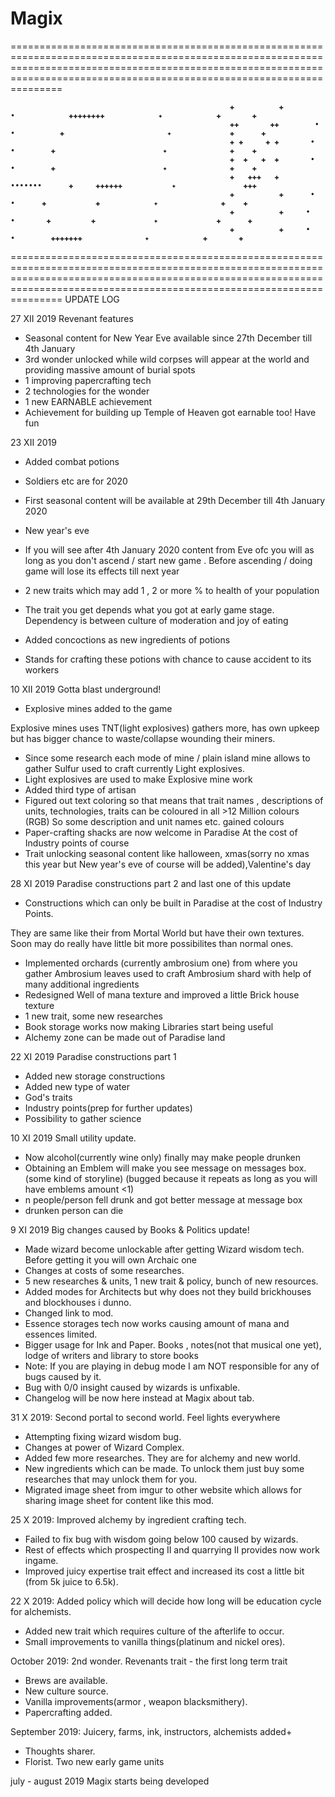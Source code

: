 # Magix

=================================================================================================================================================================================================================================

                                                     ✚          ✚         •            ✚✚✚✚✚✚✚✚            ✦            ✚       ✚
                                                     ✚✚       ✚✚        • •          ✚                       ✦             ✚      ✚
                                                     ✚ ✚     ✚ ✚       •   •        ✚                        ✦              ✚    ✚
                                                     ✚  ✚   ✚  ✚       •   •        ✚                        ✦              ✚    ✚
                                                     ✚   ✚✚✚   ✚      •••••••      ✚     ✚✚✚✚✚✚           ✦               ✚✚✚
                                                     ✚          ✚      •      •      ✚           ✚            ✦              ✚    ✚
                                                     ✚          ✚     •       •       ✚         ✚             ✦             ✚      ✚
                                                     ✚          ✚     •       •        ✚✚✚✚✚✚✚              ✦            ✚       ✚

=================================================================================================================================================================================================================================
UPDATE LOG

27 XII 2019
Revenant features

- Seasonal content for New Year Eve available since 27th December till 4th January
- 3rd wonder unlocked while wild corpses will appear at the world and providing massive amount of burial spots
- 1 improving papercrafting tech
- 2 technologies for the wonder
- 1 new EARNABLE achievement
- Achievement for building up Temple of Heaven got earnable too!
  Have fun

23 XII 2019

- Added combat potions

- Soldiers etc are for 2020
- First seasonal content will be available at 29th December till 4th January 2020
- New year's eve
- If you will see after 4th January 2020 content from Eve ofc you will as long as you don't ascend / start new game . Before ascending / doing game will lose its effects till next year
- 2 new traits which may add 1 , 2 or more % to health of your population
- The trait you get depends what you got at early game stage. Dependency is between culture of moderation and joy of eating
- Added concoctions as new ingredients of potions
- Stands for crafting these potions with chance to cause accident to its workers

10 XII 2019
Gotta blast underground!

- Explosive mines added to the game

Explosive mines uses TNT(light explosives) gathers more, has own upkeep but has bigger chance to waste/collapse wounding their miners.

- Since some research each mode of mine / plain island mine allows to gather Sulfur used to craft currently Light explosives.
- Light explosives are used to make Explosive mine work
- Added third type of artisan
- Figured out text coloring so that means that trait names , descriptions of units, technologies, traits can be coloured in all >12 Million colours (RGB)
  So some description and unit names etc. gained colours
- Paper-crafting shacks are now welcome in Paradise
  At the cost of Industry points of course
- Trait unlocking seasonal content like halloween, xmas(sorry no xmas this year but New year's eve of course will be added),Valentine's day

28 XI 2019
Paradise constructions part 2 and last one of this update

- Constructions which can only be built in Paradise at the cost of Industry Points.

They are same like their from Mortal World but have their own textures. Soon may do really have little bit more possibilites than normal ones.

- Implemented orchards (currently ambrosium one) from where you gather Ambrosium leaves used to craft Ambrosium shard with help of many additional ingredients
- Redesigned Well of mana texture and improved a little Brick house texture
- 1 new trait, some new researches
- Book storage works now making Libraries start being useful
- Alchemy zone can be made out of Paradise land

22 XI 2019
Paradise constructions part 1

- Added new storage constructions
- Added new type of water
- God's traits
- Industry points(prep for further updates)
- Possibility to gather science

10 XI 2019
Small utility update.

- Now alcohol(currently wine only) finally may make people drunken
- Obtaining an Emblem will make you see message on messages box. (some kind of storyline) (bugged because it repeats as long as you will have emblems amount <1)
- n people/person fell drunk and got better message at message box
- drunken person can die

9 XI 2019 Big changes caused by Books & Politics update!

- Made wizard become unlockable after getting Wizard wisdom tech. Before getting it you will own Archaic one
- Changes at costs of some researches.
- 5 new researches & units, 1 new trait & policy, bunch of new resources.
- Added modes for Architects but why does not they build brickhouses and blockhouses i dunno.
- Changed link to mod.
- Essence storages tech now works causing amount of mana and essences limited.
- Bigger usage for Ink and Paper. Books , notes(not that musical one yet), lodge of writers and library to store books
- Note: If you are playing in debug mode I am NOT responsible for any of bugs caused by it.
- Bug with 0/0 insight caused by wizards is unfixable.
- Changelog will be now here instead at Magix about tab.

31 X 2019: Second portal to second world. Feel lights everywhere

- Attempting fixing wizard wisdom bug.
- Changes at power of Wizard Complex.
- Added few more researches. They are for alchemy and new world.
- New ingredients which can be made. To unlock them just buy some researches that may unlock them for you.
- Migrated image sheet from imgur to other website which allows for sharing image sheet for content like this mod.

25 X 2019: Improved alchemy by ingredient crafting tech.

- Failed to fix bug with wisdom going below 100 caused by wizards.
- Rest of effects which prospecting II and quarrying II provides now work ingame.
- Improved juicy expertise trait effect and increased its cost a little bit (from 5k juice to 6.5k).

22 X 2019: Added policy which will decide how long will be education cycle for alchemists.

- Added new trait which requires culture of the afterlife to occur.
- Small improvements to vanilla things(platinum and nickel ores).

October 2019: 2nd wonder. Revenants trait - the first long term trait

- Brews are available.
- New culture source.
- Vanilla improvements(armor , weapon blacksmithery).
- Papercrafting added.

September 2019: Juicery, farms, ink, instructors, alchemists added+

- Thoughts sharer.
- Florist. Two new early game units

july - august 2019 Magix starts being developed

